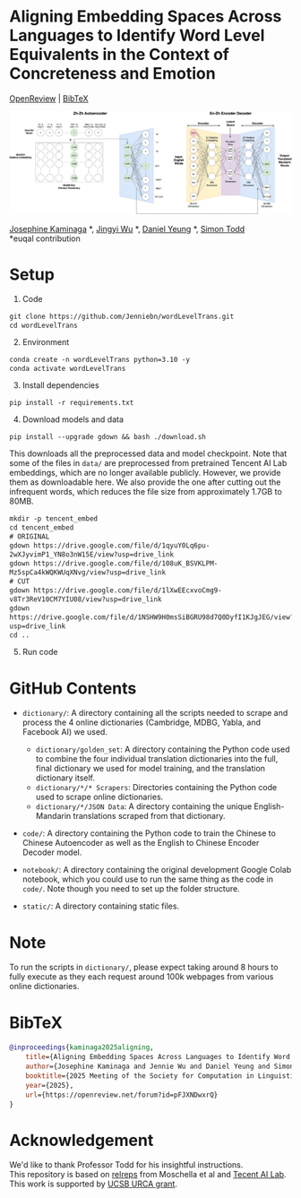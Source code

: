 # Aligning Embedding Spaces Across Languages to Identify Word Level Equivalents in the Context of Concreteness and Emotion
[OpenReview](https://openreview.net/forum?id=pFJXNDwxrQ) | [BibTeX](#bibtex)
<p align="center">
    <img alt="architecture" src="./static/architecture.jpg">
</p>

[Josephine Kaminaga](https://www.linkedin.com/in/jkaminaga/) *, [Jingyi Wu](https://www.linkedin.com/in/jennie05/) *, [Daniel Yeung](https://www.linkedin.com/in/daniel-yeung-8060311a5/) *, [Simon Todd](https://sjtodd.github.io/)\
*euqal contribution

# Setup
1. Code
```
git clone https://github.com/Jenniebn/wordLevelTrans.git
cd wordLevelTrans
```
2. Environment
```
conda create -n wordLevelTrans python=3.10 -y
conda activate wordLevelTrans
```
3. Install dependencies
```
pip install -r requirements.txt
```
4. Download models and data
```
pip install --upgrade gdown && bash ./download.sh
```
This downloads all the preprocessed data and model checkpoint. Note that some of the files in `data/` are preprocessed from pretrained Tencent AI Lab embeddings, which are no longer available publicly. However, we provide them as downloadable here. We also provide the one after cutting out the infrequent words, which reduces the file size from approximately 1.7GB to 80MB.
```
mkdir -p tencent_embed
cd tencent_embed
# ORIGINAL
gdown https://drive.google.com/file/d/1qyuY0Lq6pu-2wXJyvimP1_YN8o3nW15E/view?usp=drive_link
gdown https://drive.google.com/file/d/108uK_BSVKLPM-Mz5spCa4kWQKWUqXNvg/view?usp=drive_link
# CUT
gdown https://drive.google.com/file/d/1lXwEEcxvoCmg9-v8Tr3ReV10CM7YIU08/view?usp=drive_link
gdown https://drive.google.com/file/d/1NSHW9H0msSiBGRU98d7Q0DyfI1KJgJEG/view?usp=drive_link
cd ..
```

5. Run code

# GitHub Contents

- `dictionary/`: A directory containing all the scripts needed to scrape and process the 4 online dictionaries (Cambridge, MDBG, Yabla, and Facebook AI) we used.

    - `dictionary/golden_set`: A directory containing the Python code used to combine the four individual translation dictionaries into the full, final dictionary we used for model training, and the translation dictionary itself.
    - `dictionary/*/* Scrapers`: Directories containing the Python code used to scrape online dictionaries.
    - `dictionary/*/JSON Data`: A directory containing the unique English-Mandarin translations scraped from that dictionary. 

- `code/`: A directory containing the Python code to train the Chinese to Chinese Autoencoder as well as the English to Chinese Encoder Decoder model.
- `notebook/`: A directory containing the original development Google Colab notebook, which you could use to run the same thing as the code in `code/`. Note though you need to set up the folder structure. 
- `static/`: A directory containing static files.

# Note
To run the scripts in `dictionary/`, please expect taking around 8 hours to fully execute as they each request around 100k webpages from various online dictionaries.

# BibTeX
```bibtex
@inproceedings{kaminaga2025aligning,
    title={Aligning Embedding Spaces Across Languages to Identify Word Level Equivalents in the Context of Concreteness and Emotion},
    author={Josephine Kaminaga and Jennie Wu and Daniel Yeung and Simon Todd},
    booktitle={2025 Meeting of the Society for Computation in Linguistics},
    year={2025},
    url={https://openreview.net/forum?id=pFJXNDwxrQ}
}
```

# Acknowledgement
We'd like to thank Professor Todd for his insightful instructions.\
This repository is based on [relreps](https://github.com/lucmos/relreps?tab=readme-ov-file) from Moschella et al and [Tecent AI Lab](https://ai.tencent.com/ailab/nlp/en/embedding.html).\
This work is supported by [UCSB URCA grant](https://urca.ucsb.edu/urca-grant/overview). 
